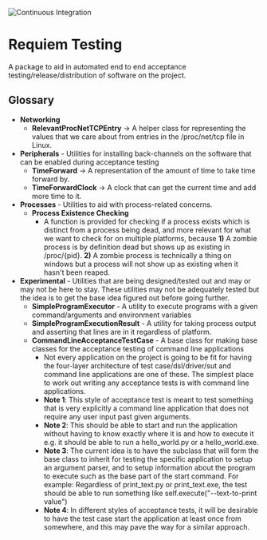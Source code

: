 ![Continuous Integration](https://github.com/RequiemWorld/requiem_testing/actions/workflows/continuous-integration.yml/badge.svg?no-cache)
# Requiem Testing
A package to aid in automated end to end acceptance testing/release/distribution of software on the project. 
## Glossary
- **Networking**
  - **RelevantProcNetTCPEntry** -> A helper class for representing the values that we care about from entries in the /proc/net/tcp file in Linux. 
- **Peripherals** - Utilities for installing back-channels on the software that can be enabled during acceptance testing
  - **TimeForward** -> A representation of the amount of time to take time forward by.
  - **TimeForwardClock** -> A clock that can get the current time and add more time to it.
- **Processes** - Utilities to aid with process-related concerns.
    - **Process Existence Checking**
        - A function is provided for checking if a process exists which is distinct from a process being dead, and more relevant for what we want to check for on multiple platforms, because **1)** A zombie process is by definition dead but shows up as existing in /proc/{pid}. **2)** A zombie process is technically a thing on windows but a process will not show up as existing when it hasn't been reaped.
- **Experimental** - Utilities that are being designed/tested out and may or may not be here to stay. These utilities may not be adequately tested but the idea is to get the base idea figured out before going further.
  - **SimpleProgramExecutor** - A utility to execute programs with a given command/arguments and environment variables
  - **SimpleProgramExecutionResult** - A utility for taking process output and asserting that lines are in it regardless of platform.
  - **CommandLineAcceptanceTestCase** - A base class for making base classes for the acceptance testing of command line applications
    - Not every application on the project is going to be fit for having the four-layer architecture of test case/dsl/driver/sut and command line applications are one of these. The simplest place to work out writing any acceptance tests is with command line applications.
    - **Note 1**: This style of acceptance test is meant to test something that is very explicitly a command line application that does not require any user input past given arguments. 
    - **Note 2**: This should be able to start and run the application without having to know exactly where it is and how to execute it e.g. it should be able to run a hello_world.py or a hello_world.exe.
    - **Note 3**: The current idea is to have the subclass that will form the base class to inherit for testing the specific application to setup an argument parser, and to setup information about the program to execute such as the base part of the start command. For example: Regardless of print_text.py or print_text.exe, the test should be able to run something like self.execute("--text-to-print value")
    - **Note 4**: In different styles of acceptance tests, it will be desirable to have the test case start the application at least once from somewhere, and this may pave the way for a similar approach.
  